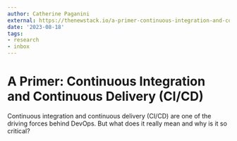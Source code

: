 ```yaml
---
author: Catherine Paganini
external: https://thenewstack.io/a-primer-continuous-integration-and-continuous-delivery-ci-cd/
date: '2023-08-18'
tags:
- research
- inbox
---
```


# A Primer: Continuous Integration and Continuous Delivery (CI/CD)

Continuous integration and continuous delivery (CI/CD) are one of the driving forces behind DevOps. But what does it really mean and why is it so critical?
